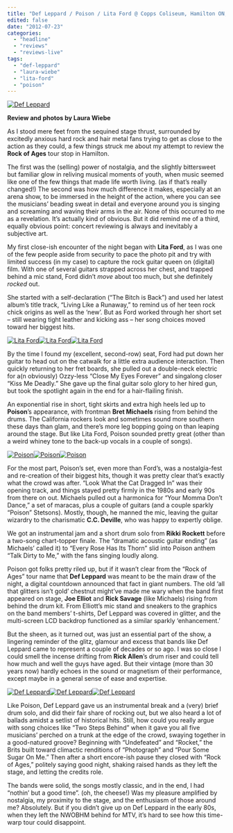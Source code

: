 ```yaml
---
title: "Def Leppard / Poison / Lita Ford @ Copps Coliseum, Hamilton ON, June 17th 2012"
edited: false
date: "2012-07-23"
categories:
  - "headline"
  - "reviews"
  - "reviews-live"
tags:
  - "def-leppard"
  - "laura-wiebe"
  - "lita-ford"
  - "poison"
---
```


[![Def Leppard](http://www.hellbound.ca/wp-content/uploads/2012/07/DefLeppard1-590x442.jpg "Def Leppard")](http://www.hellbound.ca/wp-content/uploads/2012/07/DefLeppard1.jpg)

**Review and photos by Laura Wiebe**

As I stood mere feet from the sequined stage thrust, surrounded by excitedly anxious hard rock and hair metal fans trying to get as close to the action as they could, a few things struck me about my attempt to review the **Rock of Ages** tour stop in Hamilton.

The first was the (selling) power of nostalgia, and the slightly bittersweet but familiar glow in reliving musical moments of youth, when music seemed like one of the few things that made life worth living. (as if that’s really changed!) The second was how much difference it makes, especially at an arena show, to be immersed in the height of the action, where you can see the musicians’ beading sweat in detail and everyone around you is singing and screaming and waving their arms in the air. None of this occurred to me as a revelation. It’s actually kind of obvious. But it did remind me of a third, equally obvious point: concert reviewing is always and inevitably a subjective art.

My first close-ish encounter of the night began with **Lita Ford**, as I was one of the few people aside from security to pace the photo pit and try with limited success (in my case) to capture the rock guitar queen on (digital) film. With one of several guitars strapped across her chest, and trapped behind a mic stand, Ford didn’t _move_ about too much, but she definitely _rocked_ out.

She started with a self-declaration (“The Bitch is Back”) and used her latest album’s title track, “Living Like a Runaway,” to remind us of her teen rock chick origins as well as the ‘new’. But as Ford worked through her short set – still wearing tight leather and kicking ass – her song choices moved toward her biggest hits.

[![Lita Ford](http://www.hellbound.ca/wp-content/uploads/2012/07/LitaFord1-182x182.jpg "Lita Ford")](http://www.hellbound.ca/wp-content/uploads/2012/07/LitaFord1.jpg)[![Lita Ford](http://www.hellbound.ca/wp-content/uploads/2012/07/LitaFord3-182x182.jpg "Lita Ford")](http://www.hellbound.ca/wp-content/uploads/2012/07/LitaFord3.jpg)[![Lita Ford](http://www.hellbound.ca/wp-content/uploads/2012/07/LitaFord5-182x182.jpg "Lita Ford")](http://www.hellbound.ca/wp-content/uploads/2012/07/LitaFord5.jpg)

By the time I found my (excellent, second-row) seat, Ford had put down her guitar to head out on the catwalk for a little extra audience interaction. Then quickly returning to her fret boards, she pulled out a double-neck electric for a(n obviously) Ozzy-less “Close My Eyes Forever” and singalong closer “Kiss Me Deadly.” She gave up the final guitar solo glory to her hired gun, but took the spotlight again in the end for a hair-flailing finish.

An exponential rise in short, tight skirts and extra high heels led up to **Poison**’s appearance, with frontman **Bret Michaels** rising from behind the drums. The California rockers look and sometimes sound more southern these days than glam, and there’s more leg bopping going on than leaping around the stage. But like Lita Ford, Poison sounded pretty great (other than a weird whiney tone to the back-up vocals in a couple of songs).

[![Poison](http://www.hellbound.ca/wp-content/uploads/2012/07/Poison10-182x182.jpg "Poison")](http://www.hellbound.ca/wp-content/uploads/2012/07/Poison10.jpg)[![Poison](http://www.hellbound.ca/wp-content/uploads/2012/07/Poison15-182x182.jpg "Poison")](http://www.hellbound.ca/wp-content/uploads/2012/07/Poison15.jpg)[![Poison](http://www.hellbound.ca/wp-content/uploads/2012/07/Poison17-182x182.jpg "Poison")](http://www.hellbound.ca/wp-content/uploads/2012/07/Poison17.jpg)

For the most part, Poison’s set, even more than Ford’s, was a nostalgia-fest and re-creation of their biggest hits, though it was pretty clear that’s exactly what the crowd was after. “Look What the Cat Dragged In” was their opening track, and things stayed pretty firmly in the 1980s and early 90s from there on out. Michaels pulled out a harmonica for “Your Momma Don’t Dance,” a set of maracas, plus a couple of guitars (and a couple sparkly “Poison” Stetsons). Mostly, though, he manned the mic, leaving the guitar wizardry to the charismatic **C.C. Deville**, who was happy to expertly oblige.

We got an instrumental jam and a short drum solo from **Rikki Rockett** before a two-song chart-topper finale. The “dramatic acoustic guitar ending” (as Michaels’ called it) to “Every Rose Has Its Thorn” slid into Poison anthem “Talk Dirty to Me,” with the fans singing loudly along.

Poison got folks pretty riled up, but if it wasn’t clear from the “Rock of Ages” tour name that **Def Leppard** was meant to be the main draw of the night, a digital countdown announced that fact in giant numbers. The old ‘all that glitters isn’t gold’ chestnut might’ve made me wary when the band first appeared on stage, **Joe Elliot** and **Rick Savage** (like Michaels) rising from behind the drum kit. From Elliott’s mic stand and sneakers to the graphics on the band members’ t-shirts, Def Leppard was covered in glitter, and the multi-screen LCD backdrop functioned as a similar sparkly ‘enhancement.’

But the sheen, as it turned out, was just an essential part of the show, a lingering reminder of the glitz, glamour and excess that bands like Def Leppard came to represent a couple of decades or so ago. I was so close I could smell the incense drifting from **Rick Allen**’s drum riser and could tell how much and well the guys have aged. But their vintage (more than 30 years now) hardly echoes in the sound or magnetism of their performance, except maybe in a general sense of ease and expertise.

[![Def Leppard](http://www.hellbound.ca/wp-content/uploads/2012/07/DefLeppard2-182x182.jpg "Def Leppard")](http://www.hellbound.ca/wp-content/uploads/2012/07/DefLeppard2.jpg)[![Def Leppard](http://www.hellbound.ca/wp-content/uploads/2012/07/DefLeppard4-182x182.jpg "Def Leppard")](http://www.hellbound.ca/wp-content/uploads/2012/07/DefLeppard4.jpg)[![Def Leppard](http://www.hellbound.ca/wp-content/uploads/2012/07/DefLeppard10-182x182.jpg "Def Leppard")](http://www.hellbound.ca/wp-content/uploads/2012/07/DefLeppard10.jpg)

Like Poison, Def Leppard gave us an instrumental break and a (very) brief drum solo, and did their fair share of rocking out, but we also heard a lot of ballads amidst a setlist of historical hits. Still, how could you really argue with song choices like “Two Steps Behind” when it gave you all five musicians’ perched on a trunk at the edge of the crowd, swaying together in a good-natured groove? Beginning with “Undefeated” and “Rocket,” the Brits built toward climactic renditions of “Photograph” and “Pour Some Sugar On Me.” Then after a short encore-ish pause they closed with “Rock of Ages,” politely saying good night, shaking raised hands as they left the stage, and letting the credits role.

The bands were solid, the songs mostly classic, and in the end, I had “nothin’ but a good time”. (oh, the cheese!) Was my pleasure amplified by nostalgia, my proximity to the stage, and the enthusiasm of those around me? Absolutely. But if you didn’t give up on Def Leppard in the early 80s, when they left the NWOBHM behind for MTV, it’s hard to see how this time-warp tour could disappoint.
